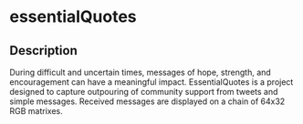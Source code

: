 # essentialQuotes

## Description
During difficult and uncertain times, messages of hope, strength, and encouragement can have a meaningful impact. EssentialQuotes is a project designed to capture outpouring of community support from tweets and simple messages. Received messages are displayed on a chain of 64x32 RGB matrixes.
